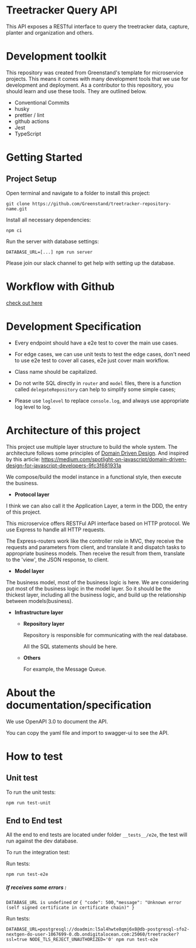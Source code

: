 # Treetracker Query API

This API exposes a RESTful interface to query the treetracker data, capture, planter and organization and others.

# Development toolkit

This repository was created from Greenstand's template for microservice projects. This means it comes with many development tools that we use for development and deployment. As a contributor to this repository, you should learn and use these tools. They are outlined below.

- Conventional Commits
- husky
- prettier / lint
- github actions
- Jest
- TypeScript

# Getting Started

## Project Setup

Open terminal and navigate to a folder to install this project:

```
git clone https://github.com/Greenstand/treetracker-repository-name.git

```

Install all necessary dependencies:

```
npm ci
```

Run the server with database settings:

```
DATABASE_URL=[...] npm run server
```

Please join our slack channel to get help with setting up the database.

# Workflow with Github

[check out here](https://github.com/Greenstand/treetracker-web-map-client#workflow-with-github)

# Development Specification

- Every endpoint should have a e2e test to cover the main use cases.

- For edge cases, we can use unit tests to test the edge cases, don't need to use e2e test to cover all cases, e2e just cover main workflow.

- Class name should be capitalized.

- Do not write SQL directly in `router` and `model` files, there is a function called `delegateRepository` can help to simplify some simple cases;

- Please use `loglevel` to replace `console.log`, and always use appropriate log level to log.

# Architecture of this project

This project use multiple layer structure to build the whole system. The architecture follows some principles of [Domain Driven Design](https://en.wikipedia.org/wiki/Domain-driven_design). And inspired by this article: https://medium.com/spotlight-on-javascript/domain-driven-design-for-javascript-developers-9fc3f681931a

We compose/build the model instance in a functional style, then execute the business.

- **Protocol layer**

I think we can also call it the Application Layer, a term in the DDD, the entry of this project.

This microservice offers RESTFul API interface based on HTTP protocol. We use Express to handle all HTTP requests.

The Express-routers work like the controller role in MVC, they receive the requests and parameters from client, and translate it and dispatch tasks to appropriate business models. Then receive the result from them, translate to the 'view', the JSON response, to client.

- **Model layer**

The business model, most of the business logic is here. We are considering put most of the business logic in the model layer. So it should be the thickest layer, including all the business logic, and build up the relationship between models(business).

- **Infrastructure layer**

  - **Repository layer**

    Repository is responsible for communicating with the real database.

    All the SQL statements should be here.

  - **Others**

    For example, the Message Queue.

# About the documentation/specification

We use OpenAPI 3.0 to document the API.

You can copy the yaml file and import to swagger-ui to see the API.

# How to test

## Unit test

To run the unit tests:

```
npm run test-unit
```

## End to End test

All the end to end tests are located under folder `__tests__/e2e`, the test will run against the dev database.

To run the integration test:

Run tests:

```
npm run test-e2e
```

##### If receives some errors :

`DATABASE_URL is undefined`
or
`{ "code": 500,"message": "Unknown error (self signed certificate in certificate chain)" }`

Run tests:

`DATABASE_URL=postgresql://doadmin:l5al4hwte8qmj6x8@db-postgresql-sfo2-nextgen-do-user-1067699-0.db.ondigitalocean.com:25060/treetracker?ssl=true NODE_TLS_REJECT_UNAUTHORIZED='0' npm run test-e2e`
